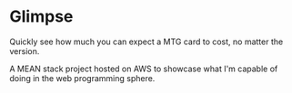 # Glimpse

Quickly see how much you can expect a MTG card to cost, no matter the version.

A MEAN stack project hosted on AWS to showcase what I'm capable of doing in the web programming sphere.
